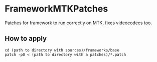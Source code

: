 # FrameworkMTKPatches
Patches for framework to run correctly on MTK, fixes videocodecs too.

## How to apply
`cd (path to directory with sources)/frameworks/base`  
`patch -p0 < (path to directory with a patches)/*.patch`
